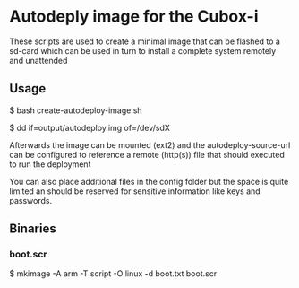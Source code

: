 # Autodeply image for the Cubox-i

These scripts are used to create a minimal image that can be flashed to a sd-card which can be used in turn to install a complete system remotely and unattended

## Usage

$ bash create-autodeploy-image.sh

$ dd if=output/autodeploy.img of=/dev/sdX

Afterwards the image can be mounted (ext2) and the autodeploy-source-url can be configured to reference a remote (http(s)) file that should executed to run the deployment

You can also place additional files in the config folder but the space is quite limited an should be reserved for sensitive information like keys and passwords.

## Binaries

### boot.scr

$ mkimage -A arm -T script -O linux -d boot.txt boot.scr
